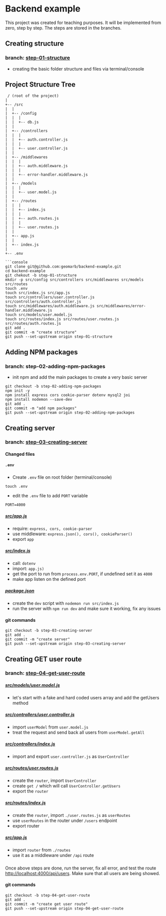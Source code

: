 # Backend example

This project was created for teaching purposes. It will be implemented from zero, step by step. The steps are stored in the branches. 
## Creating structure

### branch: [step-01-structure](https://github.com/geomarb/backend-example/tree/step-01-structure)

- creating the basic folder structure and files via terminal/console

## Project Structure Tree

```console
 / (root of the project)
|
+-- /src
|  |
|  +-- /config 
|  |  |
|  |  +-- db.js
|  |
|  +-- /controllers 
|  |  |
|  |  +-- auth.controller.js 
|  |  |
|  |  +-- user.controller.js 
|  |
|  +-- /middlewares 
|  |  |
|  |  +-- auth.middleware.js 
|  |  |
|  |  +-- error-handler.middleware.js 
|  |
|  +-- /models 
|  |  |
|  |  +-- user.model.js 
|  |
|  +-- /routes
|  |  |
|  |  +-- index.js 
|  |  |
|  |  +-- auth.routes.js 
|  |  |
|  |  +-- user.routes.js 
|  |
|  +-- app.js
|  |
|  +-- index.js
|
+-- .env

```console
git clone git@github.com:geomarb/backend-example.git
cd backend-example
git chekout -b step-01-structure
mkdir -p src/config src/controllers src/middlewares src/models src/routes
touch .env
touch src/index.js src/app.js
touch src/controllers/user.controller.js src/controllers/auth.controller.js
touch src/middlewares/auth.middleware.js src/middlewares/error-handler.middleware.js
touch src/models/user.model.js
touch src/routes/index.js src/routes/user.routes.js src/routes/auth.routes.js
git add .
git commit -m "create structure"
git push --set-upstream origin step-01-structure
```
## Adding NPM packages

### branch: step-02-adding-npm-packages

- init npm and add the main packages to create a very basic server

```console
git checkout -b step-02-adding-npm-packages
npm init -y
npm install express cors cookie-parser dotenv mysql2 joi
npm install nodemon --save-dev
git add .
git commit -m "add npm packages"
git push --set-upstream origin step-02-adding-npm-packages
```

## Creating server

### branch: [step-03-creating-server](https://github.com/geomarb/backend-example/tree/step-03-creating-server)

#### Changed files

##### ` .env `
- Create ` .env ` file on root folder (terminal/console)
```console
touch .env
```
- edit the `.env` file to add `PORT` variable
```console
PORT=4000
```
##### [src/app.js](src/app.js)

- require: ` express, cors, cookie-parser `
- use middleware: ` express.json(), cors(), cookieParser() `
- export ` app `

##### [src/index.js](src/index.js)

- call: ` dotenv `
- import: ` app.js) `
- get the port to run from `process.env.PORT`, if undefined set it as `4000`
- make app listen on the defined port

##### [package.json](package.json)

- create the `dev` script with `nodemon run src/index.js`
- run the server with `npm run dev` and make sure it working, fix any issues

#### git commands

```console
git checkout -b step-03-creating-server
git add .
git commit -m "create server"
git push --set-upstream origin step-03-creating-server
```

## Creating GET user route

### branch: [step-04-get-user-route](https://github.com/geomarb/backend-example/tree/step-04-get-user-route)

##### [src/models/user.model.js](src/models/user.model.js)

- let's start with a fake and hard coded users array and add the getUsers method 

##### [src/controllers/user.controller.js](src/controllers/user.controller.js)

- import `userModel` from `user.model.js`
- treat the request and send back all users from `userModel.getAll`

##### [src/controllers/index.js](src/controllers/index.js)

- import and export `user.controller.js` as `UserController`

##### [src/routes/user.routes.js](src/routes/user.routes.js)

- create the `router`, import `UserController`
- create `get /` which will call `UserController.getUsers`
- export the `router`

##### [src/routes/index.js](src/controllers/index.js)

- create the `router`, import `./user.routes.js` as `userRoutes`
- use `userRoutes` in the router under `/users` endpoint
- export router

##### [src/app.js](src/app.js)

- import `router` from `./routes`
- use it as a middleware under `/api` route

#####

Once above steps are done, run the server, fix all error, and test the route [http://localhost:4000/api/users](http://localhost:4000/api/users). Make sure that all users are being showed.

#### git commands

```console
git checkout -b step-04-get-user-route
git add .
git commit -m "create get user route"
git push --set-upstream origin step-04-get-user-route
```